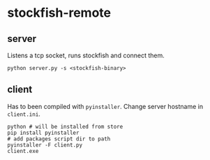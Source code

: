 # stockfish-remote

## server

Listens a tcp socket, runs stockfish and connect them.

```shell
python server.py -s <stockfish-binary>
```

## client

Has to been compiled with `pyinstaller`. Change server hostname in `client.ini`.

```shell
python # will be installed from store
pip install pyinstaller
# add packages script dir to path
pyinstaller -F client.py
client.exe
```
